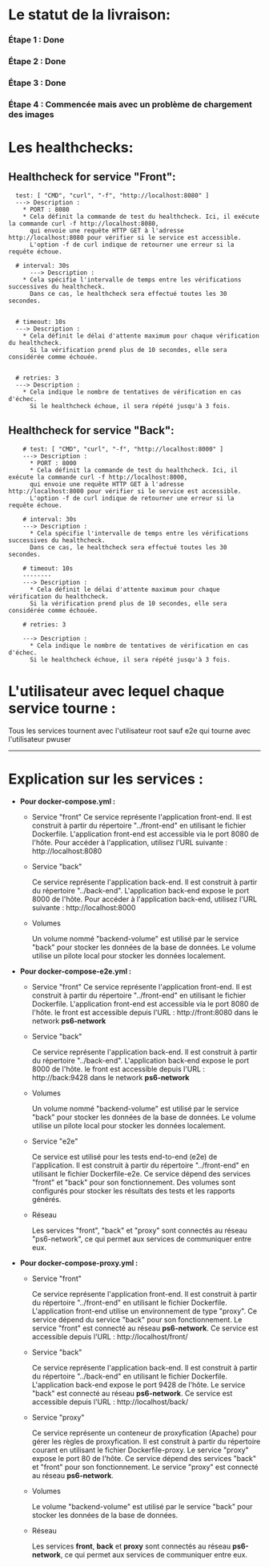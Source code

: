 # Le statut de la livraison:
  ### Étape 1 : Done
  ### Étape 2 : Done
  ### Étape 3 : Done
  ### Étape 4 : Commencée mais avec un problème de chargement des images
# Les healthchecks:

##    Healthcheck for service "Front":
      test: [ "CMD", "curl", "-f", "http://localhost:8080" ]
      ---> Description :
        * PORT : 8080
        * Cela définit la commande de test du healthcheck. Ici, il exécute la commande curl -f http://localhost:8080,
          qui envoie une requête HTTP GET à l'adresse http://localhost:8080 pour vérifier si le service est accessible.
          L'option -f de curl indique de retourner une erreur si la requête échoue.

      # interval: 30s
          ---> Description :
        * Cela spécifie l'intervalle de temps entre les vérifications successives du healthcheck.
          Dans ce cas, le healthcheck sera effectué toutes les 30 secondes.
      
    
      # timeout: 10s
      ---> Description :
        * Cela définit le délai d'attente maximum pour chaque vérification du healthcheck.
          Si la vérification prend plus de 10 secondes, elle sera considérée comme échouée.
    
    
      # retries: 3
      ---> Description :
        * Cela indique le nombre de tentatives de vérification en cas d'échec.
          Si le healthcheck échoue, il sera répété jusqu'à 3 fois.
    
##    Healthcheck for service "Back":
 
        # test: [ "CMD", "curl", "-f", "http://localhost:8000" ]
        ---> Description :
          * PORT : 8000
          * Cela définit la commande de test du healthcheck. Ici, il exécute la commande curl -f http://localhost:8000,
          qui envoie une requête HTTP GET à l'adresse http://localhost:8000 pour vérifier si le service est accessible.
          L'option -f de curl indique de retourner une erreur si la requête échoue.

        # interval: 30s
        ---> Description :
          * Cela spécifie l'intervalle de temps entre les vérifications successives du healthcheck.
          Dans ce cas, le healthcheck sera effectué toutes les 30 secondes.

        # timeout: 10s
        --------
        ---> Description :
          * Cela définit le délai d'attente maximum pour chaque vérification du healthcheck.
          Si la vérification prend plus de 10 secondes, elle sera considérée comme échouée.

        # retries: 3

        ---> Description :
          * Cela indique le nombre de tentatives de vérification en cas d'échec.
          Si le healthcheck échoue, il sera répété jusqu'à 3 fois.

# L'utilisateur avec lequel chaque service tourne :
  Tous les services tournent avec l'utilisateur root sauf e2e qui tourne avec l'utilisateur pwuser

----------------

# Explication sur les services :
  * **Pour docker-compose.yml :**
    * Service "front"
      Ce service représente l'application front-end.
      Il est construit à partir du répertoire "../front-end" en utilisant le fichier Dockerfile.
      L'application front-end est accessible via le port 8080 de l'hôte.
      Pour accéder à l'application, utilisez l'URL suivante : http://localhost:8080

    * Service "back"

        Ce service représente l'application back-end.
        Il est construit à partir du répertoire "../back-end".
        L'application back-end expose le port 8000 de l'hôte.
        Pour accéder à l'application back-end, utilisez l'URL suivante : http://localhost:8000

    * Volumes

        Un volume nommé "backend-volume" est utilisé par le service "back" pour stocker les données de la base de données.
        Le volume utilise un pilote local pour stocker les données localement.
  

  * **Pour docker-compose-e2e.yml :**
    * Service "front"
      Ce service représente l'application front-end.
      Il est construit à partir du répertoire "../front-end" en utilisant le fichier Dockerfile.
      L'application front-end est accessible via le port 8080 de l'hôte.
      le front est accessible depuis l'URL : http://front:8080 dans le network **ps6-network**

    * Service "back"

        Ce service représente l'application back-end.
        Il est construit à partir du répertoire "../back-end".
        L'application back-end expose le port 8000 de l'hôte.
        le front est accessible depuis l'URL : http://back:9428 dans le network **ps6-network**
      

    * Volumes

        Un volume nommé "backend-volume" est utilisé par le service "back" pour stocker les données de la base de données.
        Le volume utilise un pilote local pour stocker les données localement.
  
    * Service "e2e"

      Ce service est utilisé pour les tests end-to-end (e2e) de l'application.
      Il est construit à partir du répertoire "../front-end" en utilisant le fichier Dockerfile-e2e.
      Ce service dépend des services "front" et "back" pour son fonctionnement.
      Des volumes sont configurés pour stocker les résultats des tests et les rapports générés.
    * Réseau

      Les services "front", "back" et "proxy" sont connectés au réseau "ps6-network", ce qui permet aux services de communiquer entre eux.
   * **Pour docker-compose-proxy.yml :**

      * Service "front"

        Ce service représente l'application front-end.
        Il est construit à partir du répertoire "../front-end" en utilisant le fichier Dockerfile.
        L'application front-end utilise un environnement de type "proxy".
        Ce service dépend du service "back" pour son fonctionnement.
        Le service "front" est connecté au réseau **ps6-network**.
        Ce service est accessible depuis l'URL : http://localhost/front/

      * Service "back"

        Ce service représente l'application back-end.
        Il est construit à partir du répertoire "../back-end" en utilisant le fichier Dockerfile.
        L'application back-end expose le port 9428 de l'hôte.
        Le service "back" est connecté au réseau **ps6-network**.
        Ce service est accessible depuis l'URL : http://localhost/back/

      * Service "proxy"

        Ce service représente un conteneur de proxyfication (Apache) pour gérer les règles de proxyfication.
        Il est construit à partir du répertoire courant en utilisant le fichier Dockerfile-proxy.
        Le service "proxy" expose le port 80 de l'hôte.
        Ce service dépend des services "back" et "front" pour son fonctionnement.
        Le service "proxy" est connecté au réseau **ps6-network**.

      * Volumes

        Le volume "backend-volume" est utilisé par le service "back" pour stocker les données de la base de données.

      * Réseau

        Les services **front**, **back** et **proxy** sont connectés au réseau **ps6-network**, ce qui permet aux services de communiquer entre eux.
